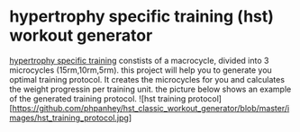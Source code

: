 # hypertrophy specific training (hst) workout generator
[hypertrophy specific training](https://fitoverfat.com/hypertrophy-specific-training/) constists of a macrocycle, divided into 3 microcycles (15rm,10rm,5rm). this project will help you to generate you optimal training protocol. It creates the microcycles for you and calculates the weight progressin per training unit. the picture below shows an example of the generated training protocol.
![hst training protocol][https://github.com/phpanhey/hst_classic_workout_generator/blob/master/images/hst_training_protocol.jpg]

